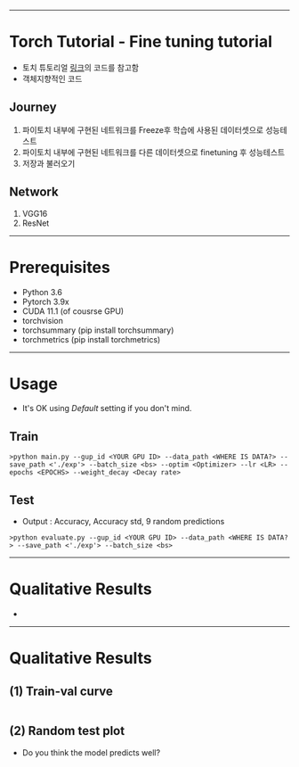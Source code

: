 ***
# Torch Tutorial - Fine tuning tutorial
- 토치 튜토리얼 [링크]()의 코드를 참고함
- 객체지향적인 코드

## Journey
1. 파이토치 내부에 구현된 네트워크를 Freeze후 학습에 사용된 데이터셋으로 성능테스트
2. 파이토치 내부에 구현된 네트워크를 다른 데이터셋으로 finetuning 후 성능테스트
3. 저장과 불러오기

## Network
1. VGG16
2. ResNet

*** 
# Prerequisites
- Python 3.6
- Pytorch 3.9x
- CUDA 11.1 (of cousrse GPU)
- torchvision
- torchsummary (pip install torchsummary)
- torchmetrics (pip install torchmetrics)

***
# Usage
- It's OK using _Default_ setting if you don't mind.
## Train
```
>python main.py --gup_id <YOUR GPU ID> --data_path <WHERE IS DATA?> --save_path <'./exp'> --batch_size <bs> --optim <Optimizer> --lr <LR> --epochs <EPOCHS> --weight_decay <Decay rate>
```

## Test
- Output : Accuracy, Accuracy std, 9 random predictions
```
>python evaluate.py --gup_id <YOUR GPU ID> --data_path <WHERE IS DATA?> --save_path <'./exp'> --batch_size <bs>
```

***
# Qualitative Results
- 
***

# Qualitative Results
## (1) Train-val curve
![]()

## (2) Random test plot
- Do you think the model predicts well?
![]()